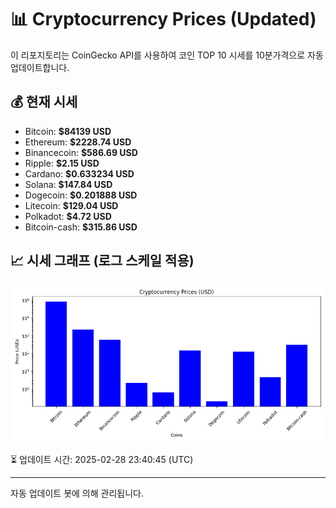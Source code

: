 
# 📊 Cryptocurrency Prices (Updated)

이 리포지토리는 CoinGecko API를 사용하여 코인 TOP 10 시세를 10분가격으로 자동 업데이트합니다.

## 💰 현재 시세
- Bitcoin: **$84139 USD**
- Ethereum: **$2228.74 USD**
- Binancecoin: **$586.69 USD**
- Ripple: **$2.15 USD**
- Cardano: **$0.633234 USD**
- Solana: **$147.84 USD**
- Dogecoin: **$0.201888 USD**
- Litecoin: **$129.04 USD**
- Polkadot: **$4.72 USD**
- Bitcoin-cash: **$315.86 USD**

## 📈 시세 그래프 (로그 스케일 적용)
![Crypto Prices](crypto_prices.png)

⏳ 업데이트 시간: 2025-02-28 23:40:45 (UTC)

---
자동 업데이트 봇에 의해 관리됩니다.
